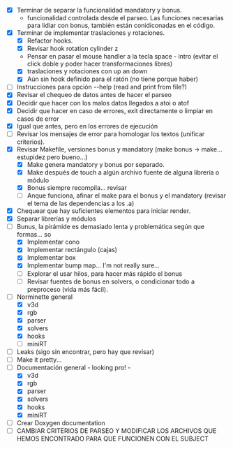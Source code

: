 * [x] Terminar de separar la funcionalidad mandatory y bonus.
  * funcionalidad controlada desde el parseo. Las funciones necesarias para lidiar con bonus, también están conidiconadas en el código.
* [x] Terminar de implementar traslaciones y rotaciones.
  * [x] Refactor hooks.
  * [x] Revisar hook rotation cylinder z
  * Pensar en pasar el mouse handler a la tecla space - intro (evitar el click doble y poder hacer transformaciones libres)
  * [x] traslaciones y rotaciones con up an down
  * [x] Aún sin hook definido para el ratón (no tiene porque haber)
* [ ] Instrucciones para opción --help (read and print from file?)
* [x] Revisar el chequeo de datos antes de hacer el parseo
* [x] Decidir que hacer con los malos datos llegados a atoi o atof
* [x] Decidir que hacer en caso de errores, exit directamente o limpiar en casos de error
* [x] Igual que antes, pero en los errores de ejecución
* [ ] Revisar los mensajes de error para homologar los textos (unificar criterios).
* [x] Revisar Makefile, versiones bonus y mandatory (make bonus -> make... estupidez pero bueno...)
  * [x] Make genera mandatory y bonus por separado.
  * [x] Make después de touch a algún archivo fuente de alguna librería o módulo
  * [x] Bonus siempre recompila... revisar
  * [ ] Anque funciona, afinar el make para el bonus y el mandatory (revisar el tema de las dependencias a los .a)
* [x] Chequear que hay suficientes elementos para iniciar render.
* [x] Separar librerías y módulos
* [ ] Bunus, la pirámide es demasiado lenta y problemática según que formas... so
  * [x] Implementar cono
  * [x] Implementar rectángulo (cajas)
  * [x] Implementar box
  * [x] Implementar bump map... I'm not really sure...
  * [ ] Explorar el usar hilos, para hacer más rápido el bonus
  * [ ] Revisar fuentes de bonus en solvers, o condicionar todo a preproceso (vida más fácil).
* [ ] Norminette general
  * [x] v3d
  * [x] rgb
  * [x] parser
  * [x] solvers
  * [x] hooks
  * [ ] miniRT
* [ ] Leaks (sigo sin encontrar, pero hay que revisar)
* [ ] Make it pretty... 
* [ ] Documentación general - looking pro! - 
  * [x] v3d
  * [x] rgb
  * [x] parser
  * [x] solvers
  * [x] hooks
  * [x] miniRT
* [ ] Crear Doxygen documentation
* [ ] CAMBIAR CRITERIOS DE PARSEO Y MODIFICAR LOS ARCHIVOS QUE HEMOS ENCONTRADO PARA QUE FUNCIONEN CON EL SUBJECT